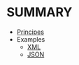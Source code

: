 # SUMMARY

* [Principes](principles/intro.md)
* Examples
  * [XML](examples/XML.md)
  * [JSON](examples/JSON.md)